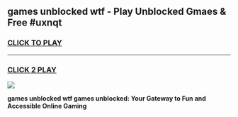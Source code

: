 
## games unblocked wtf - Play Unblocked Gmaes & Free #uxnqt
<h3>
<a href="https://premium.freeplayer.one?title=games_unblocked_wtf&ref=01M">CLICK TO PLAY</a></h3>
<hr>

<h3>
<a href="https://premium.freeplayer.one?title=games_unblocked_wtf&ref=01M">CLICK 2 PLAY</a>
  
</h3>

<a href="https://premium.freeplayer.one?title=games_unblocked_wtf&ref=01M"><img src="https://clearcache.store/games.png"></a>


**games unblocked wtf games unblocked: Your Gateway to Fun and Accessible Online Gaming**
